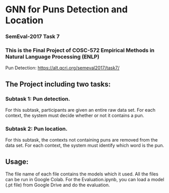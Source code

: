 # GNN for Puns Detection and Location
### SemEval-2017 Task 7
### This is the Final Project of COSC-572 Empirical Methods in Natural Language Processing (ENLP)
Pun Detection: https://alt.qcri.org/semeval2017/task7/
## The Project including two tasks:
### Subtask 1: Pun detection.
For this subtask, participants are given an entire raw data set. For each context, the system must decide whether or not it contains a pun.
### Subtask 2: Pun location.
For this subtask, the contexts not containing puns are removed from the data set. For each context, the system must identify which word is the pun.
## Usage:
The file name of each file contains the models which it used.
All the files can be run in Google Colab.
For the Evaluation.ipynb, you can load a model (.pt file) from Google Drive and do the evaluation.

